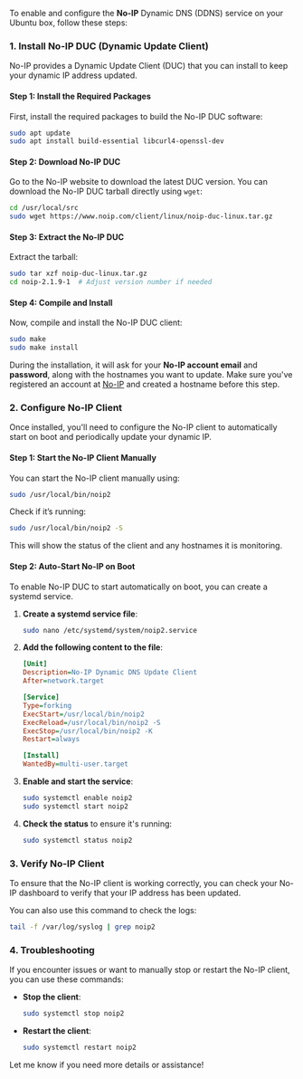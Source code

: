 To enable and configure the **No-IP** Dynamic DNS (DDNS) service on your Ubuntu box, follow these steps:

### 1. **Install No-IP DUC (Dynamic Update Client)**

No-IP provides a Dynamic Update Client (DUC) that you can install to keep your dynamic IP address updated.

#### Step 1: Install the Required Packages
First, install the required packages to build the No-IP DUC software:

```bash
sudo apt update
sudo apt install build-essential libcurl4-openssl-dev
```

#### Step 2: Download No-IP DUC
Go to the No-IP website to download the latest DUC version. You can download the No-IP DUC tarball directly using `wget`:

```bash
cd /usr/local/src
sudo wget https://www.noip.com/client/linux/noip-duc-linux.tar.gz
```

#### Step 3: Extract the No-IP DUC
Extract the tarball:

```bash
sudo tar xzf noip-duc-linux.tar.gz
cd noip-2.1.9-1  # Adjust version number if needed
```

#### Step 4: Compile and Install
Now, compile and install the No-IP DUC client:

```bash
sudo make
sudo make install
```

During the installation, it will ask for your **No-IP account email** and **password**, along with the hostnames you want to update. Make sure you've registered an account at [No-IP](https://www.noip.com/) and created a hostname before this step.

### 2. **Configure No-IP Client**

Once installed, you'll need to configure the No-IP client to automatically start on boot and periodically update your dynamic IP.

#### Step 1: Start the No-IP Client Manually
You can start the No-IP client manually using:

```bash
sudo /usr/local/bin/noip2
```

Check if it’s running:

```bash
sudo /usr/local/bin/noip2 -S
```

This will show the status of the client and any hostnames it is monitoring.

#### Step 2: Auto-Start No-IP on Boot
To enable No-IP DUC to start automatically on boot, you can create a systemd service.

1. **Create a systemd service file**:

   ```bash
   sudo nano /etc/systemd/system/noip2.service
   ```

2. **Add the following content to the file**:

   ```ini
   [Unit]
   Description=No-IP Dynamic DNS Update Client
   After=network.target

   [Service]
   Type=forking
   ExecStart=/usr/local/bin/noip2
   ExecReload=/usr/local/bin/noip2 -S
   ExecStop=/usr/local/bin/noip2 -K
   Restart=always

   [Install]
   WantedBy=multi-user.target
   ```

3. **Enable and start the service**:

   ```bash
   sudo systemctl enable noip2
   sudo systemctl start noip2
   ```

4. **Check the status** to ensure it's running:

   ```bash
   sudo systemctl status noip2
   ```

### 3. **Verify No-IP Client**

To ensure that the No-IP client is working correctly, you can check your No-IP dashboard to verify that your IP address has been updated.

You can also use this command to check the logs:

```bash
tail -f /var/log/syslog | grep noip2
```

### 4. **Troubleshooting**

If you encounter issues or want to manually stop or restart the No-IP client, you can use these commands:

- **Stop the client**:
  ```bash
  sudo systemctl stop noip2
  ```

- **Restart the client**:
  ```bash
  sudo systemctl restart noip2
  ```

Let me know if you need more details or assistance!
